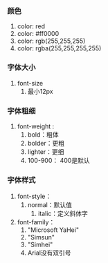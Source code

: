 ### 颜色
1. color: red
2. color: #ff0000 
3. color: rgb(255,255,255)
4. color: rgba(255,255,255,255)

### 字体大小
1. font-size
	1. 最小12px

### 字体粗细
1. font-weight :
	1. bold：粗体
	2. bolder：更粗
	3. lighter：更细
	4. 100-900： 400是默认

### 字体样式
1. font-style：
	1. normal：默认值
		1. italic：定义斜体字
2. font-family：
	1. "Microsoft YaHei"
	2. "Simsun"
	3. "Simhei"
	4. Arial没有双引号
